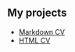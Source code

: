 ## My projects

- [Markdown CV](https://orex0v.github.io/rsschool-cv/cv)
- [HTML CV](https://orex0v.github.io/rsschool-cv/)
